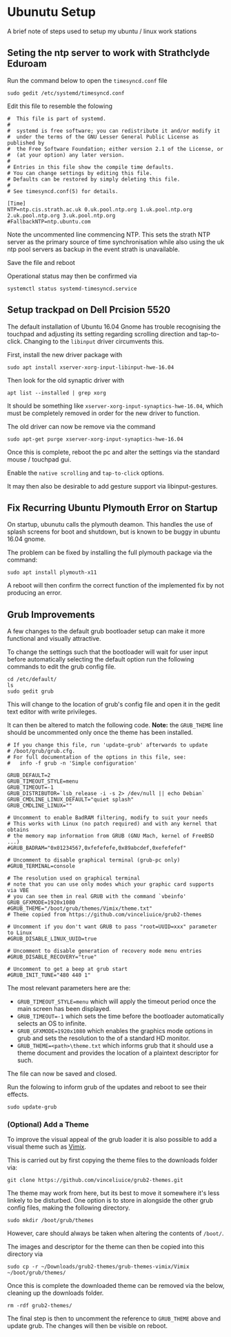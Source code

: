 # Ubunutu Setup

A brief note of steps used to setup my ubuntu / linux work stations

## Seting the ntp server to work with Strathclyde Eduroam
Run the command below to open the `timesyncd.conf` file
```
sudo gedit /etc/systemd/timesyncd.conf
```

Edit this file to resemble the folowing
```
#  This file is part of systemd.
#
#  systemd is free software; you can redistribute it and/or modify it
#  under the terms of the GNU Lesser General Public License as published by
#  the Free Software Foundation; either version 2.1 of the License, or
#  (at your option) any later version.
#
# Entries in this file show the compile time defaults.
# You can change settings by editing this file.
# Defaults can be restored by simply deleting this file.
#
# See timesyncd.conf(5) for details.

[Time]
NTP=ntp.cis.strath.ac.uk 0.uk.pool.ntp.org 1.uk.pool.ntp.org 2.uk.pool.ntp.org 3.uk.pool.ntp.org
#FallbackNTP=ntp.ubuntu.com
```
Note the uncommented line commencing NTP. This sets the strath NTP server as the primary source of time synchronisation while also using the uk ntp pool servers as backup in the event strath is unavailable.

Save the file and reboot

Operational status may then be confirmed via
```
systemctl status systemd-timesyncd.service
```

## Setup trackpad on Dell Prcision 5520
The default installation of Ubuntu 16.04 Gnome has trouble recognising the touchpad and adjusting its setting regarding scrolling direction and tap-to-click.
Changing to the `libinput` driver circumvents this.

First, install the new driver package with
```
sudo apt install xserver-xorg-input-libinput-hwe-16.04
```
Then look for the old synaptic driver with
```
apt list --installed | grep xorg
```
It should be something like `xserver-xorg-input-synaptics-hwe-16.04`, which must be completely removed in order for the new driver to function.

The old driver can now be remove via the command
```
sudo apt-get purge xserver-xorg-input-synaptics-hwe-16.04
```
Once this is complete, reboot the pc and alter the settings via the standard mouse / touchpad gui.

Enable the `native scrolling` and `tap-to-click` options.

It may then also be desirable to add gesture support via libinput-gestures.

## Fix Recurring Ubuntu Plymouth Error on Startup
On startup, ubunutu calls the plymouth deamon.
This handles the use of splash screens for boot and shutdown, but is known to be buggy in ubuntu 16.04 gnome.

The problem can be fixed by installing the full plymouth package via the command:
```
sudo apt install plymouth-x11
```
A reboot will then confirm the correct function of the implemented fix by not producing an error.

## Grub Improvements
A few changes to the default grub bootloader setup can make it more functional and visually attractive.

To change the settings such that the bootloader will wait for user input before automatically selecting the default option run the following commands to edit the grub config file.
```
cd /etc/default/
ls
sudo gedit grub
```
This will change to the location of grub's config file and open it in the gedit text editor with write privileges.

It can then be altered to match the following code.
__Note:__ the `GRUB_THEME` line should be uncommented only once the theme has been installed.
```
# If you change this file, run 'update-grub' afterwards to update
# /boot/grub/grub.cfg.
# For full documentation of the options in this file, see:
#   info -f grub -n 'Simple configuration'

GRUB_DEFAULT=2
GRUB_TIMEOUT_STYLE=menu
GRUB_TIMEOUT=-1
GRUB_DISTRIBUTOR=`lsb_release -i -s 2> /dev/null || echo Debian`
GRUB_CMDLINE_LINUX_DEFAULT="quiet splash"
GRUB_CMDLINE_LINUX=""

# Uncomment to enable BadRAM filtering, modify to suit your needs
# This works with Linux (no patch required) and with any kernel that obtains
# the memory map information from GRUB (GNU Mach, kernel of FreeBSD ...)
#GRUB_BADRAM="0x01234567,0xfefefefe,0x89abcdef,0xefefefef"

# Uncomment to disable graphical terminal (grub-pc only)
#GRUB_TERMINAL=console

# The resolution used on graphical terminal
# note that you can use only modes which your graphic card supports via VBE
# you can see them in real GRUB with the command `vbeinfo'
GRUB_GFXMODE=1920x1080
#GRUB_THEME="/boot/grub/themes/Vimix/theme.txt"
# Theme copied from https://github.com/vinceliuice/grub2-themes

# Uncomment if you don't want GRUB to pass "root=UUID=xxx" parameter to Linux
#GRUB_DISABLE_LINUX_UUID=true

# Uncomment to disable generation of recovery mode menu entries
#GRUB_DISABLE_RECOVERY="true"

# Uncomment to get a beep at grub start
#GRUB_INIT_TUNE="480 440 1"
```
The most relevant parameters here are the:
  * `GRUB_TIMEOUT_STYLE=menu` which will apply the timeout period once the main screen has been displayed.
  * `GRUB_TIMEOUT=-1` which sets the time before the bootloader automatically selects an OS to infinite.
  * `GRUB_GFXMODE=1920x1080` which enables the graphics mode options in grub and sets the resolution to the of a standard HD monitor.
  * `GRUB_THEME=<path>\theme.txt` which informs grub that it should use a theme document and provides the location of a plaintext descriptor for such.
  
The file can now be saved and closed.

Run the folowing to inform grub of the updates and reboot to see their effects.
```
sudo update-grub
```

### (Optional) Add a Theme
To improve the visual appeal of the grub loader it is also possible to add a visual theme such as [Vimix](https://github.com/vinceliuice/grub2-themes).

This is carried out by first copying the theme files to the downloads folder via:
```
git clone https://github.com/vinceliuice/grub2-themes.git
```
The theme may work from here, but its best to move it somewhere it's less linkely to be disturbed.
One option is to store in alongside the other grub config files, making the following directory.
```
sudo mkdir /boot/grub/themes
```
However, care should always be taken when altering the contents of `/boot/`.

The images and descriptor for the theme can then be copied into this directory via
```
sudo cp -r ~/Downloads/grub2-themes/grub-themes-vimix/Vimix ~/boot/grub/themes/
```
Once this is complete the downloaded theme can be removed via the below, cleaning up the downloads folder.
```
rm -rdf grub2-themes/
```
The final step is then to uncomment the reference to `GRUB_THEME` above and update grub.
The changes will then be visible on reboot.
